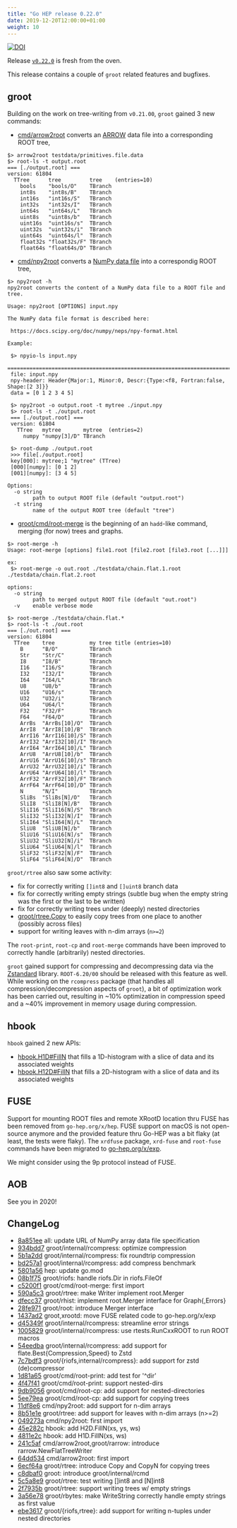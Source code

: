 ```yaml
---
title: "Go HEP release 0.22.0"
date: 2019-12-20T12:00:00+01:00
weight: 10
---
```

[![DOI](https://zenodo.org/badge/DOI/10.5281/zenodo.3588414.svg)](https://doi.org/10.5281/zenodo.3588414)

Release [`v0.22.0`](https://github.com/go-hep/hep/tree/v0.22.0) is fresh from the oven.

This release contains a couple of `groot` related features and bugfixes.

## groot

Building on the work on tree-writing from `v0.21.00`, `groot` gained 3 new commands:

- [cmd/arrow2root](https://go-hep.org/x/hep/cmd/arrow2root) converts an [ARROW](https://arrow.apache.org) data file into a corresponding ROOT tree,

```
$> arrow2root testdata/primitives.file.data
$> root-ls -t output.root
=== [./output.root] ===
version: 61804
  TTree      tree         tree    (entries=10)
    bools    "bools/O"    TBranch
    int8s    "int8s/B"    TBranch
    int16s   "int16s/S"   TBranch
    int32s   "int32s/I"   TBranch
    int64s   "int64s/L"   TBranch
    uint8s   "uint8s/b"   TBranch
    uint16s  "uint16s/s"  TBranch
    uint32s  "uint32s/i"  TBranch
    uint64s  "uint64s/l"  TBranch
    float32s "float32s/F" TBranch
    float64s "float64s/D" TBranch
```

- [cmd/npy2root](https://go-hep.org/x/hep/cmd/npy2root) converts a [NumPy data file](https://numpy.org/neps/nep-0001-npy-format.html) into a correspondig ROOT tree,

```
$> npy2root -h
npy2root converts the content of a NumPy data file to a ROOT file and tree.

Usage: npy2root [OPTIONS] input.npy

The NumPy data file format is described here:

 https://docs.scipy.org/doc/numpy/neps/npy-format.html

Example:

 $> npyio-ls input.npy
 ================================================================================
 file: input.npy
 npy-header: Header{Major:1, Minor:0, Descr:{Type:<f8, Fortran:false, Shape:[2 3]}}
 data = [0 1 2 3 4 5]

 $> npy2root -o output.root -t mytree ./input.npy
 $> root-ls -t ./output.root
 === [./output.root] ===
 version: 61804
   TTree   mytree       mytree  (entries=2)
     numpy "numpy[3]/D" TBranch

 $> root-dump ./output.root
 >>> file[./output.root]
 key[000]: mytree;1 "mytree" (TTree)
 [000][numpy]: [0 1 2]
 [001][numpy]: [3 4 5]

Options:
  -o string
    	path to output ROOT file (default "output.root")
  -t string
    	name of the output ROOT tree (default "tree")
```

- [groot/cmd/root-merge](https://go-hep.org/x/hep/groot/cmd/root-merge) is the beginning of an `hadd`-like command, merging (for now) trees and graphs.

```
$> root-merge -h
Usage: root-merge [options] file1.root [file2.root [file3.root [...]]]

ex:
 $> root-merge -o out.root ./testdata/chain.flat.1.root ./testdata/chain.flat.2.root

options:
  -o string
    	path to merged output ROOT file (default "out.root")
  -v	enable verbose mode

$> root-merge ./testdata/chain.flat.*
$> root-ls -t ./out.root 
=== [./out.root] ===
version: 61804
  TTree    tree           my tree title (entries=10)
    B      "B/O"          TBranch
    Str    "Str/C"        TBranch
    I8     "I8/B"         TBranch
    I16    "I16/S"        TBranch
    I32    "I32/I"        TBranch
    I64    "I64/L"        TBranch
    U8     "U8/b"         TBranch
    U16    "U16/s"        TBranch
    U32    "U32/i"        TBranch
    U64    "U64/l"        TBranch
    F32    "F32/F"        TBranch
    F64    "F64/D"        TBranch
    ArrBs  "ArrBs[10]/O"  TBranch
    ArrI8  "ArrI8[10]/B"  TBranch
    ArrI16 "ArrI16[10]/S" TBranch
    ArrI32 "ArrI32[10]/I" TBranch
    ArrI64 "ArrI64[10]/L" TBranch
    ArrU8  "ArrU8[10]/b"  TBranch
    ArrU16 "ArrU16[10]/s" TBranch
    ArrU32 "ArrU32[10]/i" TBranch
    ArrU64 "ArrU64[10]/l" TBranch
    ArrF32 "ArrF32[10]/F" TBranch
    ArrF64 "ArrF64[10]/D" TBranch
    N      "N/I"          TBranch
    SliBs  "SliBs[N]/O"   TBranch
    SliI8  "SliI8[N]/B"   TBranch
    SliI16 "SliI16[N]/S"  TBranch
    SliI32 "SliI32[N]/I"  TBranch
    SliI64 "SliI64[N]/L"  TBranch
    SliU8  "SliU8[N]/b"   TBranch
    SliU16 "SliU16[N]/s"  TBranch
    SliU32 "SliU32[N]/i"  TBranch
    SliU64 "SliU64[N]/l"  TBranch
    SliF32 "SliF32[N]/F"  TBranch
    SliF64 "SliF64[N]/D"  TBranch
```

`groot/rtree` also saw some activity:

- fix for correctly writing `[]int8` and `[]uint8` branch data
- fix for correctly writing empty strings (subtle bug when the empty string was the first or the last to be written)
- fix for correctly writing trees under (deeply) nested directories
- [groot/rtree.Copy](https://godoc.org/go-hep.org/x/hep/groot/rtree#Copy) to easily copy trees from one place to another (possibly across files)
- support for writing leaves with n-dim arrays (`n>=2`)

The `root-print`, `root-cp` and `root-merge` commands have been improved to correctly handle (arbitrarily) nested directories.

`groot` gained support for compressing and decompressing data via the [Zstandard](https://facebook.github.io/zstd/) library.
`ROOT-6.20/00` should be released with this feature as well.
While working on the `rcompress` package (that handles all compression/decompression aspects of `groot`), a bit of optimization work has been carried out, resulting in ~10% optimization in compression speed and a ~40% improvement in memory usage during compression.

## hbook

`hbook` gained 2 new APIs:

- [hbook.H1D#FillN](https://godoc.org/go-hep.org/x/hep/hbook#H1D.FillN) that fills a 1D-histogram with a slice of data and its associated weights
- [hbook.H12D#FillN](https://godoc.org/go-hep.org/x/hep/hbook#H2D.FillN) that fills a 2D-histogram with a slice of data and its associated weights

## FUSE

Support for mounting ROOT files and remote XRootD location thru FUSE has been removed from `go-hep.org/x/hep`.
FUSE support on macOS is not open-source anymore and the provided feature thru Go-HEP was a bit flaky (at least, the tests were flaky).
The `xrdfuse` package, `xrd-fuse` and `root-fuse` commands have been migrated to [go-hep.org/x/exp](https://go-hep.org/x/exp).

We might consider using the 9p protocol instead of FUSE.

## AOB

See you in 2020!

## ChangeLog

* [8a851ee](/commit/8a851ee) all: update URL of NumPy array data file specification
* [934bdd7](/commit/934bdd7) groot/internal/rcompress: optimize compression
* [5b1a2dd](/commit/5b1a2dd) groot/internal/rcompress: fix roundtrip compression
* [bd257a1](/commit/bd257a1) groot/internal/rcompress: add compress benchmark
* [5801a56](/commit/5801a56) hep: update go.mod
* [08b1f75](/commit/08b1f75) groot/riofs: handle riofs.Dir in riofs.FileOf
* [c5200f1](/commit/c5200f1) groot/cmd/root-merge: first import
* [590a5c3](/commit/590a5c3) groot/rtree: make Writer implement root.Merger
* [dfecc37](/commit/dfecc37) groot/rhist: implement root.Merger interface for Graph{,Errors}
* [28fe971](/commit/28fe971) groot/root: introduce Merger interface
* [1437ad2](/commit/1437ad2) groot,xrootd: move FUSE related code to go-hep.org/x/exp
* [d45349f](/commit/d45349f) groot/internal/rcompress: streamline error strings
* [1005829](/commit/1005829) groot/internal/rcompress: use rtests.RunCxxROOT to run ROOT macros
* [54eedba](/commit/54eedba) groot/internal/rcompress: add support for flate.Best{Compression,Speed} to Zstd
* [7c7bdf3](/commit/7c7bdf3) groot/{riofs,internal/rcompress}: add support for zstd (de)compressor
* [1d81a65](/commit/1d81a65) groot/cmd/root-print: add test for '^dir'
* [4f47f41](/commit/4f47f41) groot/cmd/root-print: support nested-dirs
* [9db9056](/commit/9db9056) groot/cmd/root-cp: add support for nested-directories
* [5ee79ea](/commit/5ee79ea) groot/cmd/root-cp: add support for copying trees
* [11df8e6](/commit/11df8e6) cmd/npy2root: add support for n-dim arrays
* [8b51e1e](/commit/8b51e1e) groot/rtree: add support for leaves with n-dim arrays (n>=2)
* [049273a](/commit/049273a) cmd/npy2root: first import
* [45e282c](/commit/45e282c) hbook: add H2D.FillN(xs, ys, ws)
* [4811e2c](/commit/4811e2c) hbook: add H1D.FillN(xs, ws)
* [241c5af](/commit/241c5af) cmd/arrow2root,groot/rarrow: introduce rarrow.NewFlatTreeWriter
* [64dd534](/commit/64dd534) cmd/arrow2root: first import
* [6ecf64a](/commit/6ecf64a) groot/rtree: introduce Copy and CopyN for copying trees
* [c8dbaf0](/commit/c8dbaf0) groot: introduce groot/internal/rcmd
* [5c5a8e9](/commit/5c5a8e9) groot/rtree: test writing []int8 and [N]int8
* [2f7935b](/commit/2f7935b) groot/rtree: support writing trees w/ empty strings
* [3a56e78](/commit/3a56e78) groot/rbytes: make WriteString correctly handle empty strings as first value
* [ebe3617](/commit/ebe3617) groot/{riofs,rtree}: add support for writing n-tuples under nested directories

